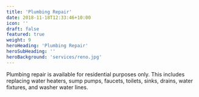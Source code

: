 ```yaml
---
title: 'Plumbing Repair'
date: 2018-11-18T12:33:46+10:00
icon: ''
draft: false
featured: true
weight: 9
heroHeading: 'Plumbing Repair'
heroSubHeading: ''
heroBackground: 'services/reno.jpg'
---
```


Plumbing repair is available for residential purposes only. This includes replacing water heaters, sump pumps, faucets, toilets, sinks, drains, water fixtures, and washer water lines.
